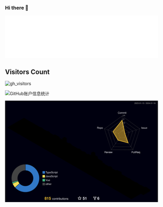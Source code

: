 ### Hi there 👋

![hello](./docs//hello.svg)

## Visitors Count

![gh_visitors](https://profile-counter.glitch.me/winchesHe/count.svg)

![GitHub账户信息统计](https://github-stats.ubrong.com/api?username=winchesHe&show_icons=true&theme=tokyonight)

<!-- ![GitHub账户最常用语言](https://github-stats.ubrong.com/api/top-langs/?username=winchesHe&layout=compact&theme=tokyonight) -->

![Github账号信息3d图](./profile-3d-contrib/profile-night-rainbow.svg)

<!--
**winchesHe/winchesHe** is a ✨ _special_ ✨ repository because its `README.md` (this file) appears on your GitHub profile.

Here are some ideas to get you started:

- 🔭 I’m currently working on ...
- 🌱 I’m currently learning ...
- 👯 I’m looking to collaborate on ...
- 🤔 I’m looking for help with ...
- 💬 Ask me about ...
- 📫 How to reach me: ...
- 😄 Pronouns: ...
- ⚡ Fun fact: ...
-->
